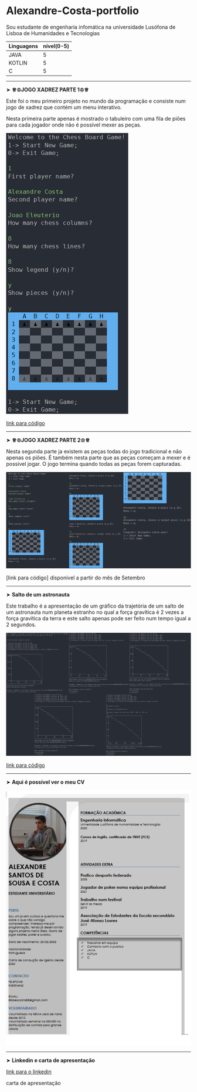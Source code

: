 # Alexandre-Costa-portfolio
Sou estudante de engenharia infomática na universidade Lusófona de Lisboa de Humanidades e Tecnologias

|Linguagens |nível(0-5)|
|-----------|-----|
|JAVA|5|
|KOTLIN|5|
|C|5|


_________________________________________________________________________________________________________________________________________________________________________________


➤ **♕♔JOGO XADREZ PARTE 1♔♕**

Este foi o meu primeiro projeto no mundo da programação e consiste num jogo de xadrez que contém um menu interativo.

Nesta primeira parte apenas é mostrado o tabuleiro com uma fila de piões para cada jogador onde não é possível mexer as peças.

![](/imagens/chessparte1.png)

[link para código](https://github.com/AlexandreSSCosta/Alexandre-Costa-portfolio/tree/main/projects/projeto%20final%20parte%201)

_________________________________________________________________________________________________________________________________________________________________________________


➤ **♕♔JOGO XADREZ PARTE 2♔♕**

Nesta segunda parte ja existem as peças todas do jogo tradicional e não apenas os piões. É também nesta parte que as peças começam a mexer e é possível jogar. O jogo termina quando todas as peças forem capturadas.

![](/imagens/chess.png)

[link para código] disponível a partir do mês de Setembro

_________________________________________________________________________________________________________________________________________________________________________________


➤ **Salto de um astronauta**

Este trabalho é a apresentação de um gráfico da trajetória de um salto de um astronauta num planeta estranho no qual a força gravítica é 2 vezes a força gravítica da terra e este salto apenas pode ser feito num tempo igual a 2 segundos. 

![](/imagens/fisica.png)


[link para código](https://github.com/AlexandreSSCosta/Alexandre-Costa-portfolio/tree/main/projects/astronauta)

_________________________________________________________________________________________________________________________________________________________________________________


➤ **Aqui é possível ver o meu CV**

![](/imagens/cv.png)
_________________________________________________________________________________________________________________________________________________________________________________


➤ **Linkedin e carta de apresentação**

[link para o linkedin](https://www.linkedin.com/in/alexandre-costa-b63347209/)

carta de apresentação


